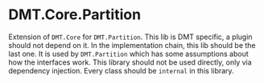 ﻿DMT.Core.Partition
==================

Extension of `DMT.Core` for `DMT.Partition`. This lib is DMT specific, a plugin should not depend on it.
In the implementation chain, this lib should be the last one. It is used by `DMT.Partition` which has some
assumptions about how the interfaces work. This library should not be used directly, only via dependency
injection. Every class should be `internal` in this library.